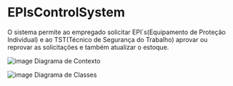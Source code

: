 # EPIsControlSystem
O sistema permite ao empregado solicitar EPI´s(Equipamento de Proteção Individual) e ao TST(Técnico de Segurança do Trabalho) aprovar ou reprovar as solicitações e também atualizar o estoque. 


![image](https://user-images.githubusercontent.com/73146109/138180433-a699170c-0568-4124-9c24-3c0eb2ba9477.png)
Diagrama de Contexto

![image](https://user-images.githubusercontent.com/73146109/138179993-837cb0ec-8a43-40bb-8802-8d284421db0f.png)
Diagrama de Classes




